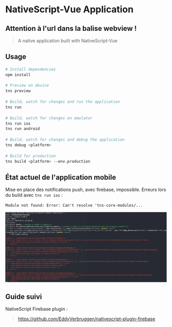 # NativeScript-Vue Application
## Attention à l'url dans la balise webview !

> A native application built with NativeScript-Vue

## Usage

``` bash
# Install dependencies
npm install

# Preview on device
tns preview

# Build, watch for changes and run the application
tns run

# Build, watch for changes on emulator
tns run ios
tns run android

# Build, watch for changes and debug the application
tns debug <platform>

# Build for production
tns build <platform> --env.production

```
## État actuel de l'application mobile

Mise en place des notifications push, avec firebase, impossible. Erreurs lors du build avec `tns run ios` :

` Module not found: Error: Can't resolve 'tns-core-modules/... `

![Alt text](error.png?raw=true "Erreur")

## Guide suivi

NativeScript Firebase plugin : 
> https://github.com/EddyVerbruggen/nativescript-plugin-firebase
